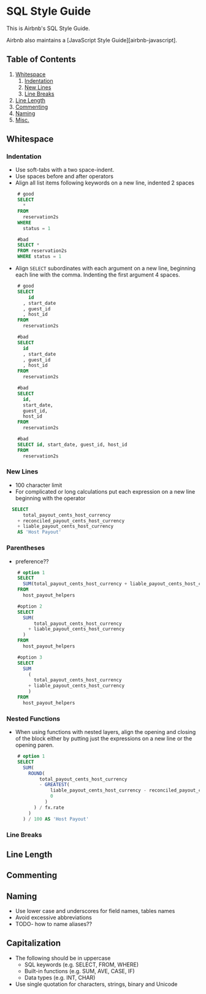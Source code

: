 # SQL Style Guide

This is Airbnb's SQL Style Guide.

Airbnb also maintains a [JavaScript Style Guide][airbnb-javascript].

## Table of Contents
  1.  [Whitespace](#whitespace)
      1. [Indentation](#indentation)
      1. [New Lines](#new-lines)
      1. [Line Breaks](#line-breaks)
  1.  [Line Length](#line-length)
  1.  [Commenting](#commenting)
  1.  [Naming](#naming) 
  1.  [Misc.](#misc.)
      

## Whitespace

### Indentation
* Use soft-tabs with a two space-indent.
* Use spaces before and after operators
* Align all list items following keywords on a new line, indented 2 spaces
```sql
    # good
    SELECT
      *    
    FROM
      reservation2s
    WHERE
      status = 1

    #bad 
    SELECT *    
    FROM reservation2s
    WHERE status = 1
```
* Align  `SELECT` subordinates with each argument on a new line, beginning each line with the comma. Indenting the first argument 4 spaces.
```sql
    # good
    SELECT
        id
      , start_date
      , guest_id
      , host_id      
    FROM
      reservation2s

    #bad 
    SELECT
      id
      , start_date
      , guest_id
      , host_id      
    FROM
      reservation2s

    #bad 
    SELECT
      id, 
      start_date,
      guest_id,
      host_id      
    FROM
      reservation2s

    #bad 
    SELECT id, start_date, guest_id, host_id      
    FROM
      reservation2s
```


### New Lines
* 100 character limit
* For complicated or long calculations put each expression on a new line beginning with the operator

```sql
  SELECT
      total_payout_cents_host_currency
    + reconciled_payout_cents_host_currency
    + liable_payout_cents_host_currency 
    AS 'Host Payout'
```
### Parentheses
* preference??

```sql
    # option 1
    SELECT
      SUM(total_payout_cents_host_currency + liable_payout_cents_host_currency)
    FROM
      host_payout_helpers

    #option 2
    SELECT
      SUM(
          total_payout_cents_host_currency 
        + liable_payout_cents_host_currency
      )
    FROM
      host_payout_helpers  

    #option 3
    SELECT
      SUM
        (
          total_payout_cents_host_currency 
        + liable_payout_cents_host_currency
        )
    FROM
      host_payout_helpers 
```
### Nested Functions
* When using functions with nested layers, align the opening and closing of the block either by putting just the expressions on a new line or the opening paren.
```sql
    # option 1
    SELECT
      SUM(
        ROUND(
            total_payout_cents_host_currency
            - GREATEST(
                liable_payout_cents_host_currency - reconciled_payout_cents_host_currency,
                0
              )
          ) / fx.rate
        )
      ) / 100 AS 'Host Payout'
 ```
 
### Line Breaks
## Line Length
## Commenting
## Naming
* Use lower case and underscores for field names, tables names
* Avoid excessive abbreviations
* TODO- how to name aliases??

## Capitalization
* The following should be in uppercase 
  - SQL keywords (e.g. SELECT, FROM, WHERE) 
  - Built-in functions (e.g. SUM, AVE, CASE, IF)
  - Data types (e.g. INT, CHAR) 
* Use single quotation for characters, strings, binary and Unicode


 
